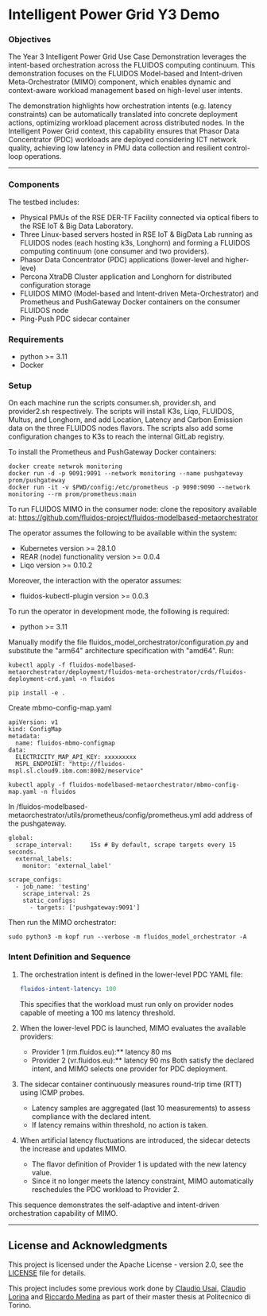 # Intelligent Power Grid Y3 Demo

### Objectives

The Year 3 Intelligent Power Grid Use Case Demonstration leverages the intent-based orchestration across the FLUIDOS computing continuum.
This demonstration focuses on the FLUIDOS Model-based and Intent-driven Meta-Orchestrator (MIMO) component, which enables dynamic and context-aware workload management based on high-level user intents.

The demonstration highlights how orchestration intents (e.g. latency constraints) can be automatically translated into concrete deployment actions, optimizing workload placement across distributed nodes. In the Intelligent Power Grid context, this capability ensures that Phasor Data Concentrator (PDC) workloads are deployed considering ICT network quality, achieving low latency in PMU data collection and resilient control-loop operations.

---

### Components

The testbed includes:

* Physical PMUs of the RSE DER-TF Facility connected via optical fibers to the RSE IoT & Big Data Laboratory.
* Three Linux-based servers hosted in RSE IoT & BigData Lab running as FLUIDOS nodes (each hosting k3s, Longhorn) and forming a FLUIDOS computing continuum (one consumer and two providers).
* Phasor Data Concentrator (PDC) applications (lower-level and higher-leve)
* Percona XtraDB Cluster application and Longhorn for distributed configuration storage
* FLUIDOS MIMO (Model-based and Intent-driven Meta-Orchestrator) and Prometheus and PushGateway Docker containers on the consumer FLUIDOS node
* Ping-Push PDC sidecar container

### Requirements

* python >= 3.11
* Docker

### Setup

On each machine run the scripts consumer.sh, provider.sh, and provider2.sh respectively.
The scripts will install K3s, Liqo, FLUIDOS, Multus, and Longhorn, and add Location, Latency and Carbon Emission data on the three FLUIDOS nodes flavors. The scripts also add some configuration changes to K3s to reach the internal GitLab registry. 


To install the Prometheus and PushGateway Docker containers:

```
docker create netwrok monitoring
docker run -d -p 9091:9091 --network monitoring --name pushgateway prom/pushgateway
docker run -it -v $PWD/config:/etc/prometheus -p 9090:9090 --network monitoring --rm prom/prometheus:main
```

To run FLUIDOS MIMO in the consumer node:
clone the repository available at: https://github.com/fluidos-project/fluidos-modelbased-metaorchestrator

The operator assumes the following to be available within the system:
* Kubernetes version >= 28.1.0
* REAR (node) functionality version >= 0.0.4
* Liqo version >= 0.10.2

Moreover, the interaction with the operator assumes:
* fluidos-kubectl-plugin version >= 0.0.3

To run the operator in development mode, the following is required:
* python >= 3.11

Manually modify the file fluidos_model_orchestrator/configuration.py and substitute the "arm64" architecture specification with "amd64". 
Run: 
```
kubectl apply -f fluidos-modelbased-metaorchestrator/deployment/fluidos-meta-orchestrator/crds/fluidos-deployment-crd.yaml -n fluidos
```
```
pip install -e .
```
Create mbmo-config-map.yaml
```
apiVersion: v1
kind: ConfigMap
metadata:
  name: fluidos-mbmo-configmap
data:
  ELECTRICITY_MAP_API_KEY: xxxxxxxxx
  MSPL_ENDPOINT: "http://fluidos-mspl.sl.cloud9.ibm.com:8002/meservice"
```
```
kubectl apply -f fluidos-modelbased-metaorchestrator/mbmo-config-map.yaml -n fluidos
```
In /fluidos-modelbased-metaorchestrator/utils/prometheus/config/prometheus.yml add address of the pushgateway.

```
global:
  scrape_interval:     15s # By default, scrape targets every 15 seconds.
  external_labels:
    monitor: 'external_label'

scrape_configs:
  - job_name: 'testing'
    scrape_interval: 2s
    static_configs:
      - targets: ['pushgateway:9091']
```
Then run the MIMO orchestrator:

```
sudo python3 -m kopf run --verbose -m fluidos_model_orchestrator -A
```

### Intent Definition and Sequence

1. The orchestration intent is defined in the lower-level PDC YAML file:

   ```yaml
   fluidos-intent-latency: 100
   ```

   This specifies that the workload must run only on provider nodes capable of meeting a 100 ms latency threshold.

2. When the lower-level PDC is launched, MIMO evaluates the available providers:

   * Provider 1 (rm.fluidos.eu):** latency 80 ms
   * Provider 2 (vr.fluidos.eu):** latency 90 ms
     Both satisfy the declared intent, and MIMO selects one provider for PDC deployment.

3. The sidecar container continuously measures round-trip time (RTT) using ICMP probes.

   * Latency samples are aggregated (last 10 measurements) to assess compliance with the declared intent.
   * If latency remains within threshold, no action is taken.

4. When artificial latency fluctuations are introduced, the sidecar detects the increase and updates MIMO.

   * The flavor definition of Provider 1 is updated with the new latency value.
   * Since it no longer meets the latency constraint, MIMO automatically reschedules the PDC workload to Provider 2.


This sequence demonstrates the self-adaptive and intent-driven orchestration capability of MIMO.

---

## License and Acknowledgments
This project is licensed under the Apache License - version 2.0, see the [LICENSE](LICENSE) file for details.

This project includes some previous work done by [Claudio Usai](https://github.com/claudious96), [Claudio Lorina](https://github.com/claudiolor) and [Riccardo Medina](https://github.com/rmedina97) as part of their master thesis at Politecnico di Torino.
